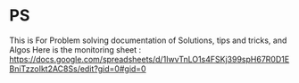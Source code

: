 # PS
This is For Problem solving documentation of Solutions, tips and tricks, and Algos
Here is the monitoring sheet : https://docs.google.com/spreadsheets/d/1IwvTnLO1s4FSKj399spH67R0D1EBniTzzoIkt2AC8Ss/edit?gid=0#gid=0
